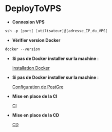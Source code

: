 # DeployToVPS


- **Connexion VPS**

```powershell
ssh -p [port] [utilisateur]@[adresse_IP_du_VPS]
```
- **Vérifier version Docker**
```powershell
docker --version
```
- **Si pas de Docker installer sur la machine** :
  
  [Installation Docker](Doc/InstallationDocker.md)

- **Si pas de Docker installer sur la machine** :
  
  [Configuration de PostGre](Doc/ConfigurerPostGre.md)

- **Mise en place de la CI**

  [CI](Doc/CI.md)
  
- **Mise en place de la CD**

  [CD](Doc/CD.md)
